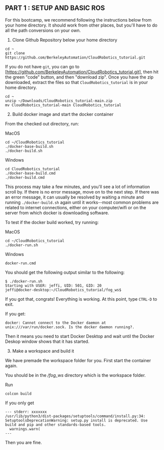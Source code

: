 ## PART 1 : SETUP AND BASIC ROS

For this bootcamp, we recommend following the instructions below from your home directory.  It should work from other places, but you'll have to do all the path conversions on your own.

1. Clone Github Repository below your home directory
```
cd ~
git clone https://github.com/BerkeleyAutomation/CloudRobotics_tutorial.git
```

If you do not have `git`, you can go to [https://github.com/BerkeleyAutomation/CloudRobotics_tutorial.git], then hit the green "code" button, and then "download zip".  Once you have the zip downloaded, extract the files so that `CloudRobotics_tutorial` is in your home directory.
```
cd ~
unzip ~/Downloads/CloudRobotics_tutorial-main.zip
mv CloudRobotics_tutorial-main CloudRobotics_tutorial
```


2. Build docker image and start the docker container

From the checked out directory, run:

MacOS
```
cd ~/CloudRobotics_tutorial
./docker-base-build.sh
./docker-build.sh
```

Windows
```
cd CloudRobotics_tutorial
./docker-base-build.cmd
./docker-build.cmd
```

This process may take a few minutes, and you'll see a lot of information scroll by.  If there is no error message, move on to the next step.  If there was an error message, it can usually be resolved by waiting a minute and running `./docker-build.sh` again until it works--most common problems are related to internet connections, either on your computer/wifi or on the server from which docker is downloading software.


To test if the docker build worked, try running:

MacOS
```
cd ~/CloudRobotics_tutorial
./docker-run.sh
```

Windows
```
docker-run.cmd
```

You should get the following output similar to the following:
```
$ ./docker-run.sh 
Starting with USER: jeffi, UID: 501, GID: 20
jeffi@docker-desktop:~/CloudRobotics_tutorial/fog_ws$ 
```
If you got that, congrats!  Everything is working.  At this point, type `CTRL-D` to exit.


If you get:
```
docker: Cannot connect to the Docker daemon at unix:///var/run/docker.sock. Is the docker daemon running?.
```
Then it means you need to start Docker Desktop and wait until the Docker Deskop window shows that it has started.


3. Make a workspace and build it

We have premade the workspace folder for you. First start the  container again. 

You should be in the _/fog_ws_ directory which is the workspace folder. 

Run
```
colcon build
```

If you only get
```
--- stderr: xxxxxxx                                                                
/usr/lib/python3/dist-packages/setuptools/command/install.py:34: SetuptoolsDeprecationWarning: setup.py install is deprecated. Use build and pip and other standards-based tools.
  warnings.warn(
---
```
Then you are fine. 
